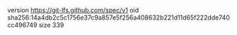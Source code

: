 version https://git-lfs.github.com/spec/v1
oid sha256:14a4db2c5c1756e37c9a857e5f256a408632b221d11d65f222dde740cc496749
size 339
